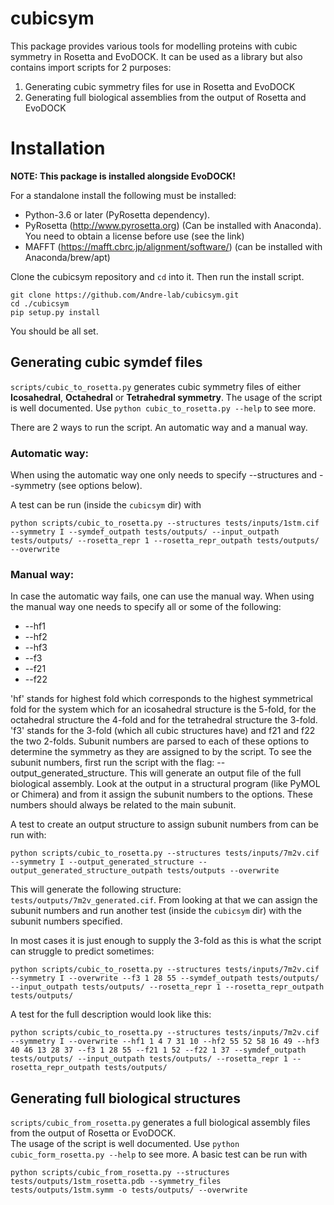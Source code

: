 # cubicsym
This package provides various tools for modelling proteins with cubic symmetry in Rosetta and EvoDOCK. 
It can be used as a library but also contains import scripts for 2 purposes:

1. Generating cubic symmetry files for use in Rosetta and EvoDOCK
2. Generating full biological assemblies from the output of Rosetta and EvoDOCK

# Installation

**NOTE: This package is installed alongside EvoDOCK!**

For a standalone install the following must be installed: 
* Python-3.6 or later (PyRosetta dependency). 
* PyRosetta (http://www.pyrosetta.org) (Can be installed with Anaconda). You need to obtain a license before use (see the link) 
* MAFFT (https://mafft.cbrc.jp/alignment/software/) (can be installed with Anaconda/brew/apt)

Clone the cubicsym repository and ```cd``` into it. Then run the install script.
```console
git clone https://github.com/Andre-lab/cubicsym.git
cd ./cubicsym
pip setup.py install 
```

You should be all set.

## Generating cubic symdef files 
```scripts/cubic_to_rosetta.py``` generates cubic symmetry files of either **Icosahedral**, **Octahedral** or **Tetrahedral symmetry**. 
The usage of the script is well documented. Use `python cubic_to_rosetta.py --help` to see more. 

There are 2 ways to run the script. An automatic way and a manual way. 

### Automatic way: 
When using the automatic way one only needs to specify --structures and --symmetry (see options below). 

A test can be run (inside the `cubicsym` dir) with

```console
python scripts/cubic_to_rosetta.py --structures tests/inputs/1stm.cif --symmetry I --symdef_outpath tests/outputs/ --input_outpath tests/outputs/ --rosetta_repr 1 --rosetta_repr_outpath tests/outputs/ --overwrite
```

### Manual way: 
In case the automatic way fails, one can use the manual way. When using the manual way one needs to specify all or some of the following:

* --hf1 
* --hf2 
* --hf3
* --f3 
* --f21 
* --f22

'hf' stands for highest fold which corresponds to the highest symmetrical fold for the system which for an icosahedral structure is the 5-fold, for the octahedral structure the 4-fold and for the tetrahedral structure the 3-fold. 'f3' stands for the 3-fold (which all cubic structures have) and f21 and f22 the two 2-folds. Subunit numbers are parsed to each of these options to determine the symmetry as they are assigned to by the script. To see the subunit numbers, first run the script with the flag: --output_generated_structure. This will generate an output file of the full biological assembly. Look at the output in a structural program (like PyMOL or Chimera) and from it assign the subunit numbers to the options. These numbers should always be related to the main subunit.

A test to create an output structure to assign subunit numbers from can be run with:

```console
python scripts/cubic_to_rosetta.py --structures tests/inputs/7m2v.cif --symmetry I --output_generated_structure --output_generated_structure_outpath tests/outputs --overwrite  
```

This will generate the following structure: `tests/outputs/7m2v_generated.cif`. From looking at that we can assign
the subunit numbers and run another test (inside the `cubicsym` dir) with the subunit numbers specified. 

In most cases it is just enough to supply the 3-fold as this is what the script can struggle to predict sometimes:

```console
python scripts/cubic_to_rosetta.py --structures tests/inputs/7m2v.cif --symmetry I --overwrite --f3 1 28 55 --symdef_outpath tests/outputs/ --input_outpath tests/outputs/ --rosetta_repr 1 --rosetta_repr_outpath tests/outputs/
```

A test for the full description would look like this:

```console
python scripts/cubic_to_rosetta.py --structures tests/inputs/7m2v.cif --symmetry I --overwrite --hf1 1 4 7 31 10 --hf2 55 52 58 16 49 --hf3 40 46 13 28 37 --f3 1 28 55 --f21 1 52 --f22 1 37 --symdef_outpath tests/outputs/ --input_outpath tests/outputs/ --rosetta_repr 1 --rosetta_repr_outpath tests/outputs/
```

## Generating full biological structures 
`scripts/cubic_from_rosetta.py` generates a full biological assembly files from the output of Rosetta or EvoDOCK.  
The usage of the script is well documented. Use `python cubic_form_rosetta.py --help` to see more.
A basic test can be run with

```console
python scripts/cubic_from_rosetta.py --structures tests/outputs/1stm_rosetta.pdb --symmetry_files tests/outputs/1stm.symm -o tests/outputs/ --overwrite
```


